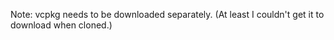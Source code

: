 Note: vcpkg needs to be downloaded separately. (At least I couldn't get it to download when cloned.)
